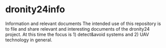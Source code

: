 # dronity24info
Information and relevant documents
The intended use of this repository is to file and share relevant and interesting documents of the dronity24 project.
At this time the focus is 1) detect&avoid systems and 2) UAV technology in general.  
